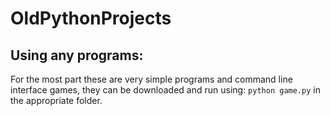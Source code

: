 # OldPythonProjects

## Using any programs:
For the most part these are very simple programs and command line interface games, they can be downloaded and run using:
```python game.py```
in the appropriate folder.

